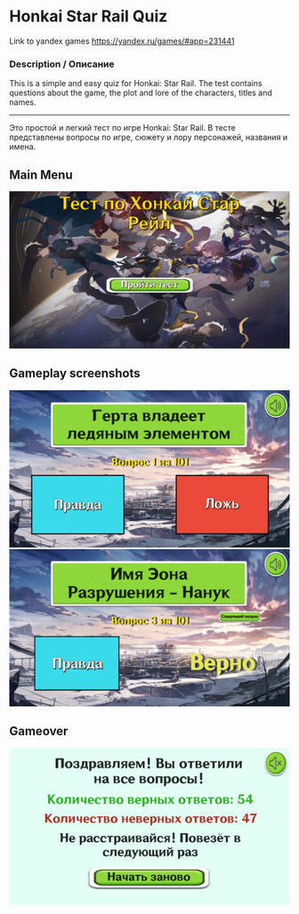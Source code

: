 # Honkai Star Rail Quiz
Link to yandex games https://yandex.ru/games/#app=231441
### Description / Описание
This is a simple and easy quiz for Honkai: Star Rail. The test contains questions about the game, the plot and lore of the characters, titles and names.
________________
 Это простой и легкий тест по игре Honkai: Star Rail. В тесте представлены вопросы по игре, сюжету и лору персонажей, названия и имена.

## Main Menu
![Main menu](https://github.com/Krpfsh/HonkaiStarRailQuiz/blob/main/Gameplay%20Screenshots/MainMenu.png)



## Gameplay screenshots
![Gameplay screenshots](https://github.com/Krpfsh/HonkaiStarRailQuiz/blob/main/Gameplay%20Screenshots/Game1.png)
![Gameplay screenshots](https://github.com/Krpfsh/HonkaiStarRailQuiz/blob/main/Gameplay%20Screenshots/Game2.png)

## Gameover
![Gameover](https://github.com/Krpfsh/HonkaiStarRailQuiz/blob/main/Gameplay%20Screenshots/gameover.png)
